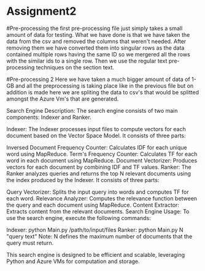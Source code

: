 # Assignment2

#Pre-processing
the first pre-processing file just simply takes a small amount of data for testing. What we have done is that we have taken the data from the csv and removed the columns that weren't needed. After removing them we have converted them into singular rows as the data contained multiple rows having the same ID so we mergered all the rows with the similar ids to a single row. Then we use the regular text pre-processing techniques on the section text.

#Pre-processing 2
Here we have taken a much bigger amount of data of 1-GB and all the preprocessing is taking place like in the previous file but on addition is made here we are spliting the data to csv's that would be splitted amongst the Azure Vm's that are generated.

Search Engine Description:
The search engine consists of two main components: Indexer and Ranker.

Indexer:
The Indexer processes input files to compute vectors for each document based on the Vector Space Model. It consists of three parts:

Inversed Document Frequency Counter: Calculates IDF for each unique word using MapReduce.
Term's Frequency Counter: Calculates TF for each word in each document using MapReduce.
Document Vectorizer: Produces vectors for each document by combining IDF and TF values.
Ranker:
The Ranker analyzes queries and returns the top N relevant documents using the index produced by the Indexer. It consists of three parts:

Query Vectorizer: Splits the input query into words and computes TF for each word.
Relevance Analyzer: Computes the relevance function between the query and each document using MapReduce.
Content Extractor: Extracts content from the relevant documents.
Search Engine Usage:
To use the search engine, execute the following commands:

Indexer: python Main.py /path/to/input/files
Ranker: python Main.py N "query text"
Note: N defines the maximum number of documents that the query must return.

This search engine is designed to be efficient and scalable, leveraging Python and Azure VMs for computation and storage.




